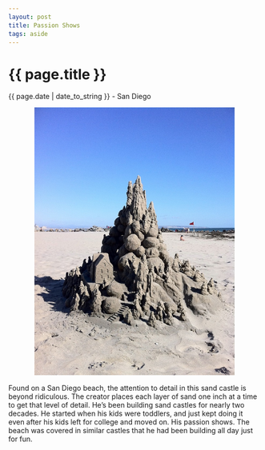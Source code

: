 ```yaml
---
layout: post
title: Passion Shows
tags: aside
---
```


{{ page.title }}
================

<p class="meta">{{ page.date | date_to_string }} - San Diego</p>

<p align="center"><img src="/post_files/passionshows.jpg" alt="" width="400" /></p>

<p>Found on a San Diego beach, the attention to detail in this sand castle is beyond ridiculous. The creator places each layer of sand one inch at a time to get that level of detail. He&rsquo;s been building sand castles for nearly two decades. He started when his kids were toddlers, and just kept doing it even after his kids left for college and moved on. His passion shows. The beach was covered in similar castles that he had been building all day just for fun.</p>